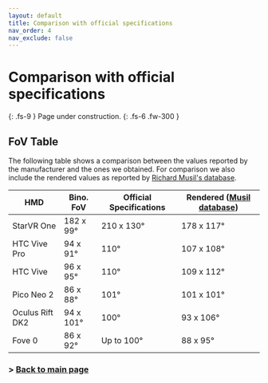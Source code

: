 ```yaml
---
layout: default
title: Comparison with official specifications
nav_order: 4
nav_exclude: false
---
```

# Comparison with official specifications
{: .fs-9 }
Page under construction. 
{: .fs-6 .fw-300 }
## FoV Table
The following table shows a comparison between the values reported by the manufacturer and the ones we obtained. For comparison we also include the rendered values as reported by <a href="https://risa2000.github.io/hmdgdb/"> Richard Musil's database</a>.

<div id="tableTex">
  <div class="scroll-wrapper">  
    <table>
        <thead>
            <tr>
                <th>HMD</th>
                <th>Bino. FoV</th>
                <th>Official Specifications</th>
                <th>Rendered (<a href="https://risa2000.github.io/hmdgdb/">Musil database</a>)</th>
            </tr>
        </thead>
        <tbody>
            <tr>
                <td>StarVR One</td>
                <td>182 x 99°</td>
                <td>210 x 130°</td>
                <td>178 x 117°</td>
            </tr>
            <tr>
                <td>HTC Vive Pro</td>
                <td>94 x 91°</td>
                <td>110°</td>
                <td>107 x 108°</td>
            </tr>
            <tr>
                <td>HTC Vive</td>
                <td>96 x 95°</td>
                <td>110°</td>
                <td>109 x 112°</td>
            </tr>
            <tr>
                <td>Pico Neo 2</td>
                <td>86 x 88°</td>
                <td>101°</td>
                <td>101 x 101°</td>
            </tr>
            <tr>
                <td>Oculus Rift DK2</td>
                <td>94 x 101°</td>
                <td>100°</td>
                <td>93 x 106°</td>
            </tr>
            <tr>
                <td>Fove 0</td>
                <td>86 x 92°</td>
                <td>Up to 100°</td>
                <td>88 x 95°</td>
            </tr>
        </tbody>
        </table>
    </div>
</div>



### > [Back to main page](https://zeissvisionsciencelab.github.io/HMD-FOV/)
